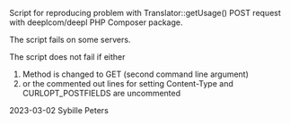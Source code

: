 Script for reproducing problem with Translator::getUsage() POST
request with deeplcom/deepl PHP Composer package.

The script fails on some servers.

The script does not fail if either
1. Method is changed to GET (second command line argument)
2. or the commented out lines for setting Content-Type and CURLOPT_POSTFIELDS are uncommented

2023-03-02 Sybille Peters
